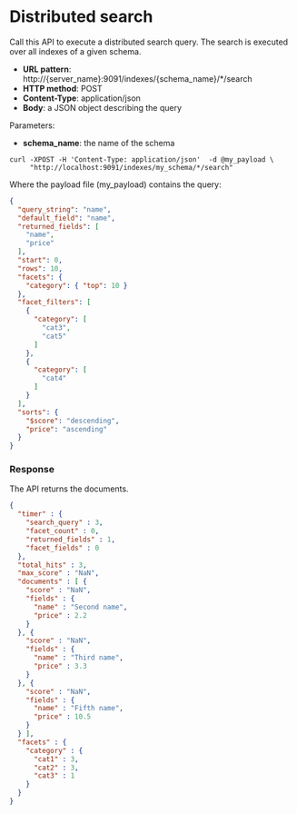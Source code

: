 # Distributed search

Call this API to execute a distributed search query.
The search is executed over all indexes of a given schema.

* **URL pattern**: http://{server_name}:9091/indexes/{schema_name}/*/search
* **HTTP method**: POST
* **Content-Type**: application/json
* **Body**: a JSON object describing the query

Parameters:

* **schema_name**: the name of the schema

```shell
curl -XPOST -H 'Content-Type: application/json'  -d @my_payload \
     "http://localhost:9091/indexes/my_schema/*/search"
```

Where the payload file (my_payload) contains the query:

```json
{
  "query_string": "name",
  "default_field": "name",
  "returned_fields": [
    "name",
    "price"
  ],
  "start": 0,
  "rows": 10,
  "facets": {
    "category": { "top": 10 }
  },
  "facet_filters": [
    {
      "category": [
        "cat3",
        "cat5"
      ]
    },
    {
      "category": [
        "cat4"
      ]
    }
  ],
  "sorts": {
    "$score": "descending",
    "price": "ascending"
  }
}
```

### Response

The API returns the documents.

```json
{
  "timer" : {
    "search_query" : 3,
    "facet_count" : 0,
    "returned_fields" : 1,
    "facet_fields" : 0
  },
  "total_hits" : 3,
  "max_score" : "NaN",
  "documents" : [ {
    "score" : "NaN",
    "fields" : {
      "name" : "Second name",
      "price" : 2.2
    }
  }, {
    "score" : "NaN",
    "fields" : {
      "name" : "Third name",
      "price" : 3.3
    }
  }, {
    "score" : "NaN",
    "fields" : {
      "name" : "Fifth name",
      "price" : 10.5
    }
  } ],
  "facets" : {
    "category" : {
      "cat1" : 3,
      "cat2" : 3,
      "cat3" : 1
    }
  }
}
```